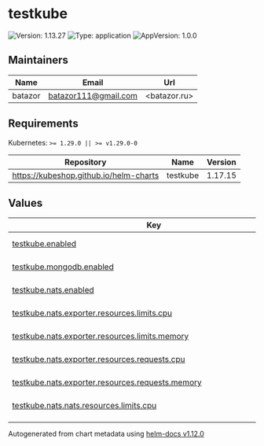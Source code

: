 # testkube

![Version: 1.13.27](https://img.shields.io/badge/Version-1.13.27-informational?style=flat-square) ![Type: application](https://img.shields.io/badge/Type-application-informational?style=flat-square) ![AppVersion: 1.0.0](https://img.shields.io/badge/AppVersion-1.0.0-informational?style=flat-square)

## Maintainers

| Name | Email | Url |
| ---- | ------ | --- |
| batazor | <batazor111@gmail.com> | <batazor.ru> |

## Requirements

Kubernetes: `>= 1.29.0 || >= v1.29.0-0`

| Repository | Name | Version |
|------------|------|---------|
| https://kubeshop.github.io/helm-charts | testkube | 1.17.15 |

## Values

<table height="400px" >
	<thead>
		<th>Key</th>
		<th>Type</th>
		<th>Default</th>
		<th>Description</th>
	</thead>
	<tbody>
		<tr>
			<td id="testkube--enabled"><a href="./values.yaml#L6">testkube.enabled</a></td>
			<td>
bool
</td>
			<td>
				<div style="max-width: 300px;">
<pre lang="json">
true
</pre>
</div>
			</td>
			<td></td>
		</tr>
		<tr>
			<td id="testkube--mongodb--enabled"><a href="./values.yaml#L18">testkube.mongodb.enabled</a></td>
			<td>
bool
</td>
			<td>
				<div style="max-width: 300px;">
<pre lang="json">
false
</pre>
</div>
			</td>
			<td></td>
		</tr>
		<tr>
			<td id="testkube--nats--enabled"><a href="./values.yaml#L21">testkube.nats.enabled</a></td>
			<td>
bool
</td>
			<td>
				<div style="max-width: 300px;">
<pre lang="json">
true
</pre>
</div>
			</td>
			<td></td>
		</tr>
		<tr>
			<td id="testkube--nats--exporter--resources--limits--cpu"><a href="./values.yaml#L35">testkube.nats.exporter.resources.limits.cpu</a></td>
			<td>
string
</td>
			<td>
				<div style="max-width: 300px;">
<pre lang="json">
"100m"
</pre>
</div>
			</td>
			<td></td>
		</tr>
		<tr>
			<td id="testkube--nats--exporter--resources--limits--memory"><a href="./values.yaml#L36">testkube.nats.exporter.resources.limits.memory</a></td>
			<td>
string
</td>
			<td>
				<div style="max-width: 300px;">
<pre lang="json">
"100Mi"
</pre>
</div>
			</td>
			<td></td>
		</tr>
		<tr>
			<td id="testkube--nats--exporter--resources--requests--cpu"><a href="./values.yaml#L38">testkube.nats.exporter.resources.requests.cpu</a></td>
			<td>
string
</td>
			<td>
				<div style="max-width: 300px;">
<pre lang="json">
"20m"
</pre>
</div>
			</td>
			<td></td>
		</tr>
		<tr>
			<td id="testkube--nats--exporter--resources--requests--memory"><a href="./values.yaml#L39">testkube.nats.exporter.resources.requests.memory</a></td>
			<td>
string
</td>
			<td>
				<div style="max-width: 300px;">
<pre lang="json">
"56Mi"
</pre>
</div>
			</td>
			<td></td>
		</tr>
		<tr>
			<td id="testkube--nats--nats--resources--limits--cpu"><a href="./values.yaml#L26">testkube.nats.nats.resources.limits.cpu</a></td>
			<td>
string
</td>
			<td>
				<div style="max-width: 300px;">
<pre lang="json">
"100m"
</pre>
</div>
			</td>
			<td></td>
		</tr>
		<tr>
			<td id="testkube--nats--nats--resources--limits--memory"><a href="./values.yaml#L27">testkube.nats.nats.resources.limits.memory</a></td>
			<td>
string
</td>
			<td>
				<div style="max-width: 300px;">
<pre lang="json">
"100Mi"
</pre>
</div>
			</td>
			<td></td>
		</tr>
		<tr>
			<td id="testkube--nats--nats--resources--requests--cpu"><a href="./values.yaml#L29">testkube.nats.nats.resources.requests.cpu</a></td>
			<td>
string
</td>
			<td>
				<div style="max-width: 300px;">
<pre lang="json">
"20m"
</pre>
</div>
			</td>
			<td></td>
		</tr>
		<tr>
			<td id="testkube--nats--nats--resources--requests--memory"><a href="./values.yaml#L30">testkube.nats.nats.resources.requests.memory</a></td>
			<td>
string
</td>
			<td>
				<div style="max-width: 300px;">
<pre lang="json">
"56Mi"
</pre>
</div>
			</td>
			<td></td>
		</tr>
		<tr>
			<td id="testkube--preUpgradeHook--resources--limits--cpu"><a href="./values.yaml#L11">testkube.preUpgradeHook.resources.limits.cpu</a></td>
			<td>
string
</td>
			<td>
				<div style="max-width: 300px;">
<pre lang="json">
"100m"
</pre>
</div>
			</td>
			<td></td>
		</tr>
		<tr>
			<td id="testkube--preUpgradeHook--resources--limits--memory"><a href="./values.yaml#L12">testkube.preUpgradeHook.resources.limits.memory</a></td>
			<td>
string
</td>
			<td>
				<div style="max-width: 300px;">
<pre lang="json">
"100Mi"
</pre>
</div>
			</td>
			<td></td>
		</tr>
		<tr>
			<td id="testkube--preUpgradeHook--resources--requests--cpu"><a href="./values.yaml#L14">testkube.preUpgradeHook.resources.requests.cpu</a></td>
			<td>
string
</td>
			<td>
				<div style="max-width: 300px;">
<pre lang="json">
"20m"
</pre>
</div>
			</td>
			<td></td>
		</tr>
		<tr>
			<td id="testkube--preUpgradeHook--resources--requests--memory"><a href="./values.yaml#L15">testkube.preUpgradeHook.resources.requests.memory</a></td>
			<td>
string
</td>
			<td>
				<div style="max-width: 300px;">
<pre lang="json">
"56Mi"
</pre>
</div>
			</td>
			<td></td>
		</tr>
		<tr>
			<td id="testkube--testkube-api--minio--enabled"><a href="./values.yaml#L49">testkube.testkube-api.minio.enabled</a></td>
			<td>
bool
</td>
			<td>
				<div style="max-width: 300px;">
<pre lang="json">
false
</pre>
</div>
			</td>
			<td></td>
		</tr>
		<tr>
			<td id="testkube--testkube-api--mongodb--dsn"><a href="./values.yaml#L52">testkube.testkube-api.mongodb.dsn</a></td>
			<td>
string
</td>
			<td>
				<div style="max-width: 300px;">
<pre lang="json">
"mongodb://mongodb-svc:27017"
</pre>
</div>
			</td>
			<td></td>
		</tr>
		<tr>
			<td id="testkube--testkube-api--mongodb--secretKey"><a href="./values.yaml#L54">testkube.testkube-api.mongodb.secretKey</a></td>
			<td>
string
</td>
			<td>
				<div style="max-width: 300px;">
<pre lang="json">
"connectionString.standard"
</pre>
</div>
			</td>
			<td></td>
		</tr>
		<tr>
			<td id="testkube--testkube-api--mongodb--secretName"><a href="./values.yaml#L53">testkube.testkube-api.mongodb.secretName</a></td>
			<td>
string
</td>
			<td>
				<div style="max-width: 300px;">
<pre lang="json">
"mongodb-testkube-testkube"
</pre>
</div>
			</td>
			<td></td>
		</tr>
		<tr>
			<td id="testkube--testkube-api--multinamespace--enabled"><a href="./values.yaml#L46">testkube.testkube-api.multinamespace.enabled</a></td>
			<td>
bool
</td>
			<td>
				<div style="max-width: 300px;">
<pre lang="json">
true
</pre>
</div>
			</td>
			<td></td>
		</tr>
		<tr>
			<td id="testkube--testkube-api--nats--enabled"><a href="./values.yaml#L43">testkube.testkube-api.nats.enabled</a></td>
			<td>
bool
</td>
			<td>
				<div style="max-width: 300px;">
<pre lang="json">
true
</pre>
</div>
			</td>
			<td></td>
		</tr>
		<tr>
			<td id="testkube--testkube-api--prometheus--enabled"><a href="./values.yaml#L83">testkube.testkube-api.prometheus.enabled</a></td>
			<td>
bool
</td>
			<td>
				<div style="max-width: 300px;">
<pre lang="json">
true
</pre>
</div>
			</td>
			<td></td>
		</tr>
		<tr>
			<td id="testkube--testkube-api--prometheus--monitoringLabels--release"><a href="./values.yaml#L85">testkube.testkube-api.prometheus.monitoringLabels.release</a></td>
			<td>
string
</td>
			<td>
				<div style="max-width: 300px;">
<pre lang="json">
"prometheus-operator"
</pre>
</div>
			</td>
			<td></td>
		</tr>
		<tr>
			<td id="testkube--testkube-api--resources--limits--cpu"><a href="./values.yaml#L89">testkube.testkube-api.resources.limits.cpu</a></td>
			<td>
string
</td>
			<td>
				<div style="max-width: 300px;">
<pre lang="json">
"500m"
</pre>
</div>
			</td>
			<td></td>
		</tr>
		<tr>
			<td id="testkube--testkube-api--resources--limits--memory"><a href="./values.yaml#L90">testkube.testkube-api.resources.limits.memory</a></td>
			<td>
string
</td>
			<td>
				<div style="max-width: 300px;">
<pre lang="json">
"512Mi"
</pre>
</div>
			</td>
			<td></td>
		</tr>
		<tr>
			<td id="testkube--testkube-api--resources--requests--cpu"><a href="./values.yaml#L92">testkube.testkube-api.resources.requests.cpu</a></td>
			<td>
string
</td>
			<td>
				<div style="max-width: 300px;">
<pre lang="json">
"200m"
</pre>
</div>
			</td>
			<td></td>
		</tr>
		<tr>
			<td id="testkube--testkube-api--resources--requests--memory"><a href="./values.yaml#L93">testkube.testkube-api.resources.requests.memory</a></td>
			<td>
string
</td>
			<td>
				<div style="max-width: 300px;">
<pre lang="json">
"200Mi"
</pre>
</div>
			</td>
			<td></td>
		</tr>
		<tr>
			<td id="testkube--testkube-api--storage--SSL"><a href="./values.yaml#L79">testkube.testkube-api.storage.SSL</a></td>
			<td>
bool
</td>
			<td>
				<div style="max-width: 300px;">
<pre lang="json">
false
</pre>
</div>
			</td>
			<td></td>
		</tr>
		<tr>
			<td id="testkube--testkube-api--storage--expiration"><a href="./values.yaml#L78">testkube.testkube-api.storage.expiration</a></td>
			<td>
int
</td>
			<td>
				<div style="max-width: 300px;">
<pre lang="json">
0
</pre>
</div>
			</td>
			<td></td>
		</tr>
		<tr>
			<td id="testkube--testkube-api--storage--region"><a href="./values.yaml#L76">testkube.testkube-api.storage.region</a></td>
			<td>
string
</td>
			<td>
				<div style="max-width: 300px;">
<pre lang="json">
""
</pre>
</div>
			</td>
			<td></td>
		</tr>
		<tr>
			<td id="testkube--testkube-api--storage--scrapperEnabled"><a href="./values.yaml#L80">testkube.testkube-api.storage.scrapperEnabled</a></td>
			<td>
bool
</td>
			<td>
				<div style="max-width: 300px;">
<pre lang="json">
true
</pre>
</div>
			</td>
			<td></td>
		</tr>
		<tr>
			<td id="testkube--testkube-api--storage--token"><a href="./values.yaml#L77">testkube.testkube-api.storage.token</a></td>
			<td>
string
</td>
			<td>
				<div style="max-width: 300px;">
<pre lang="json">
""
</pre>
</div>
			</td>
			<td></td>
		</tr>
		<tr>
			<td id="testkube--testkube-api--testConnection--resources--limits--cpu"><a href="./values.yaml#L98">testkube.testkube-api.testConnection.resources.limits.cpu</a></td>
			<td>
string
</td>
			<td>
				<div style="max-width: 300px;">
<pre lang="json">
"100m"
</pre>
</div>
			</td>
			<td></td>
		</tr>
		<tr>
			<td id="testkube--testkube-api--testConnection--resources--limits--memory"><a href="./values.yaml#L99">testkube.testkube-api.testConnection.resources.limits.memory</a></td>
			<td>
string
</td>
			<td>
				<div style="max-width: 300px;">
<pre lang="json">
"100Mi"
</pre>
</div>
			</td>
			<td></td>
		</tr>
		<tr>
			<td id="testkube--testkube-api--testConnection--resources--requests--cpu"><a href="./values.yaml#L101">testkube.testkube-api.testConnection.resources.requests.cpu</a></td>
			<td>
string
</td>
			<td>
				<div style="max-width: 300px;">
<pre lang="json">
"20m"
</pre>
</div>
			</td>
			<td></td>
		</tr>
		<tr>
			<td id="testkube--testkube-api--testConnection--resources--requests--memory"><a href="./values.yaml#L102">testkube.testkube-api.testConnection.resources.requests.memory</a></td>
			<td>
string
</td>
			<td>
				<div style="max-width: 300px;">
<pre lang="json">
"56Mi"
</pre>
</div>
			</td>
			<td></td>
		</tr>
		<tr>
			<td id="testkube--testkube-api--uiIngress--annotations--"cert-manager--io/cluster-issuer""><a href="./values.yaml#L60">testkube.testkube-api.uiIngress.annotations."cert-manager.io/cluster-issuer"</a></td>
			<td>
string
</td>
			<td>
				<div style="max-width: 300px;">
<pre lang="json">
"cert-manager-production"
</pre>
</div>
			</td>
			<td></td>
		</tr>
		<tr>
			<td id="testkube--testkube-api--uiIngress--annotations--"nginx--ingress--kubernetes--io/access-control-allow-origin""><a href="./values.yaml#L65">testkube.testkube-api.uiIngress.annotations."nginx.ingress.kubernetes.io/access-control-allow-origin"</a></td>
			<td>
string
</td>
			<td>
				<div style="max-width: 300px;">
<pre lang="json">
"*"
</pre>
</div>
			</td>
			<td></td>
		</tr>
		<tr>
			<td id="testkube--testkube-api--uiIngress--annotations--"nginx--ingress--kubernetes--io/auth-signin""><a href="./values.yaml#L64">testkube.testkube-api.uiIngress.annotations."nginx.ingress.kubernetes.io/auth-signin"</a></td>
			<td>
string
</td>
			<td>
				<div style="max-width: 300px;">
<pre lang="json">
"https://testkube.shortlink.best/oauth2/start?rd=$escaped_request_uri"
</pre>
</div>
			</td>
			<td></td>
		</tr>
		<tr>
			<td id="testkube--testkube-api--uiIngress--annotations--"nginx--ingress--kubernetes--io/auth-url""><a href="./values.yaml#L63">testkube.testkube-api.uiIngress.annotations."nginx.ingress.kubernetes.io/auth-url"</a></td>
			<td>
string
</td>
			<td>
				<div style="max-width: 300px;">
<pre lang="json">
"https://testkube.shortlink.best/oauth2/auth"
</pre>
</div>
			</td>
			<td></td>
		</tr>
		<tr>
			<td id="testkube--testkube-api--uiIngress--annotations--"nginx--ingress--kubernetes--io/enable-opentelemetry""><a href="./values.yaml#L62">testkube.testkube-api.uiIngress.annotations."nginx.ingress.kubernetes.io/enable-opentelemetry"</a></td>
			<td>
string
</td>
			<td>
				<div style="max-width: 300px;">
<pre lang="json">
"true"
</pre>
</div>
			</td>
			<td></td>
		</tr>
		<tr>
			<td id="testkube--testkube-api--uiIngress--annotations--"nginx--ingress--kubernetes--io/enable-owasp-core-rules""><a href="./values.yaml#L61">testkube.testkube-api.uiIngress.annotations."nginx.ingress.kubernetes.io/enable-owasp-core-rules"</a></td>
			<td>
string
</td>
			<td>
				<div style="max-width: 300px;">
<pre lang="json">
"true"
</pre>
</div>
			</td>
			<td></td>
		</tr>
		<tr>
			<td id="testkube--testkube-api--uiIngress--className"><a href="./values.yaml#L58">testkube.testkube-api.uiIngress.className</a></td>
			<td>
string
</td>
			<td>
				<div style="max-width: 300px;">
<pre lang="json">
"nginx"
</pre>
</div>
			</td>
			<td></td>
		</tr>
		<tr>
			<td id="testkube--testkube-api--uiIngress--enabled"><a href="./values.yaml#L57">testkube.testkube-api.uiIngress.enabled</a></td>
			<td>
bool
</td>
			<td>
				<div style="max-width: 300px;">
<pre lang="json">
true
</pre>
</div>
			</td>
			<td></td>
		</tr>
		<tr>
			<td id="testkube--testkube-api--uiIngress--hosts[0]"><a href="./values.yaml#L67">testkube.testkube-api.uiIngress.hosts[0]</a></td>
			<td>
string
</td>
			<td>
				<div style="max-width: 300px;">
<pre lang="json">
"testkube.shortlink.best"
</pre>
</div>
			</td>
			<td></td>
		</tr>
		<tr>
			<td id="testkube--testkube-api--uiIngress--path"><a href="./values.yaml#L68">testkube.testkube-api.uiIngress.path</a></td>
			<td>
string
</td>
			<td>
				<div style="max-width: 300px;">
<pre lang="json">
"/v1"
</pre>
</div>
			</td>
			<td></td>
		</tr>
		<tr>
			<td id="testkube--testkube-api--uiIngress--tls[0]--hosts[0]"><a href="./values.yaml#L72">testkube.testkube-api.uiIngress.tls[0].hosts[0]</a></td>
			<td>
string
</td>
			<td>
				<div style="max-width: 300px;">
<pre lang="json">
"testkube.shortlink.best"
</pre>
</div>
			</td>
			<td></td>
		</tr>
		<tr>
			<td id="testkube--testkube-api--uiIngress--tls[0]--secretName"><a href="./values.yaml#L73">testkube.testkube-api.uiIngress.tls[0].secretName</a></td>
			<td>
string
</td>
			<td>
				<div style="max-width: 300px;">
<pre lang="json">
"testkube-tls"
</pre>
</div>
			</td>
			<td></td>
		</tr>
		<tr>
			<td id="testkube--testkube-api--uiIngress--tlsenabled"><a href="./values.yaml#L69">testkube.testkube-api.uiIngress.tlsenabled</a></td>
			<td>
bool
</td>
			<td>
				<div style="max-width: 300px;">
<pre lang="json">
true
</pre>
</div>
			</td>
			<td></td>
		</tr>
		<tr>
			<td id="testkube--testkube-dashboard--apiServerEndpoint"><a href="./values.yaml#L105">testkube.testkube-dashboard.apiServerEndpoint</a></td>
			<td>
string
</td>
			<td>
				<div style="max-width: 300px;">
<pre lang="json">
"https://testkube.shortlink.best/v1"
</pre>
</div>
			</td>
			<td></td>
		</tr>
		<tr>
			<td id="testkube--testkube-dashboard--ingress--annotations--"cert-manager--io/cluster-issuer""><a href="./values.yaml#L113">testkube.testkube-dashboard.ingress.annotations."cert-manager.io/cluster-issuer"</a></td>
			<td>
string
</td>
			<td>
				<div style="max-width: 300px;">
<pre lang="json">
"cert-manager-production"
</pre>
</div>
			</td>
			<td></td>
		</tr>
		<tr>
			<td id="testkube--testkube-dashboard--ingress--annotations--"nginx--ingress--kubernetes--io/access-control-allow-origin""><a href="./values.yaml#L116">testkube.testkube-dashboard.ingress.annotations."nginx.ingress.kubernetes.io/access-control-allow-origin"</a></td>
			<td>
string
</td>
			<td>
				<div style="max-width: 300px;">
<pre lang="json">
"*"
</pre>
</div>
			</td>
			<td></td>
		</tr>
		<tr>
			<td id="testkube--testkube-dashboard--ingress--annotations--"nginx--ingress--kubernetes--io/auth-signin""><a href="./values.yaml#L118">testkube.testkube-dashboard.ingress.annotations."nginx.ingress.kubernetes.io/auth-signin"</a></td>
			<td>
string
</td>
			<td>
				<div style="max-width: 300px;">
<pre lang="json">
"https://testkube.shortlink.best/oauth2/start?rd=$escaped_request_uri"
</pre>
</div>
			</td>
			<td></td>
		</tr>
		<tr>
			<td id="testkube--testkube-dashboard--ingress--annotations--"nginx--ingress--kubernetes--io/auth-url""><a href="./values.yaml#L117">testkube.testkube-dashboard.ingress.annotations."nginx.ingress.kubernetes.io/auth-url"</a></td>
			<td>
string
</td>
			<td>
				<div style="max-width: 300px;">
<pre lang="json">
"https://testkube.shortlink.best/oauth2/auth"
</pre>
</div>
			</td>
			<td></td>
		</tr>
		<tr>
			<td id="testkube--testkube-dashboard--ingress--annotations--"nginx--ingress--kubernetes--io/enable-opentelemetry""><a href="./values.yaml#L115">testkube.testkube-dashboard.ingress.annotations."nginx.ingress.kubernetes.io/enable-opentelemetry"</a></td>
			<td>
string
</td>
			<td>
				<div style="max-width: 300px;">
<pre lang="json">
"true"
</pre>
</div>
			</td>
			<td></td>
		</tr>
		<tr>
			<td id="testkube--testkube-dashboard--ingress--annotations--"nginx--ingress--kubernetes--io/enable-owasp-core-rules""><a href="./values.yaml#L114">testkube.testkube-dashboard.ingress.annotations."nginx.ingress.kubernetes.io/enable-owasp-core-rules"</a></td>
			<td>
string
</td>
			<td>
				<div style="max-width: 300px;">
<pre lang="json">
"true"
</pre>
</div>
			</td>
			<td></td>
		</tr>
		<tr>
			<td id="testkube--testkube-dashboard--ingress--className"><a href="./values.yaml#L110">testkube.testkube-dashboard.ingress.className</a></td>
			<td>
string
</td>
			<td>
				<div style="max-width: 300px;">
<pre lang="json">
"nginx"
</pre>
</div>
			</td>
			<td></td>
		</tr>
		<tr>
			<td id="testkube--testkube-dashboard--ingress--enabled"><a href="./values.yaml#L108">testkube.testkube-dashboard.ingress.enabled</a></td>
			<td>
bool
</td>
			<td>
				<div style="max-width: 300px;">
<pre lang="json">
true
</pre>
</div>
			</td>
			<td></td>
		</tr>
		<tr>
			<td id="testkube--testkube-dashboard--ingress--hosts[0]"><a href="./values.yaml#L121">testkube.testkube-dashboard.ingress.hosts[0]</a></td>
			<td>
string
</td>
			<td>
				<div style="max-width: 300px;">
<pre lang="json">
"testkube.shortlink.best"
</pre>
</div>
			</td>
			<td></td>
		</tr>
		<tr>
			<td id="testkube--testkube-dashboard--ingress--tls[0]--hosts[0]"><a href="./values.yaml#L126">testkube.testkube-dashboard.ingress.tls[0].hosts[0]</a></td>
			<td>
string
</td>
			<td>
				<div style="max-width: 300px;">
<pre lang="json">
"testkube.shortlink.best"
</pre>
</div>
			</td>
			<td></td>
		</tr>
		<tr>
			<td id="testkube--testkube-dashboard--ingress--tls[0]--secretName"><a href="./values.yaml#L127">testkube.testkube-dashboard.ingress.tls[0].secretName</a></td>
			<td>
string
</td>
			<td>
				<div style="max-width: 300px;">
<pre lang="json">
"testkube-tls"
</pre>
</div>
			</td>
			<td></td>
		</tr>
		<tr>
			<td id="testkube--testkube-dashboard--ingress--tlsenabled"><a href="./values.yaml#L123">testkube.testkube-dashboard.ingress.tlsenabled</a></td>
			<td>
bool
</td>
			<td>
				<div style="max-width: 300px;">
<pre lang="json">
true
</pre>
</div>
			</td>
			<td></td>
		</tr>
		<tr>
			<td id="testkube--testkube-dashboard--oauth2--enabled"><a href="./values.yaml#L130">testkube.testkube-dashboard.oauth2.enabled</a></td>
			<td>
bool
</td>
			<td>
				<div style="max-width: 300px;">
<pre lang="json">
true
</pre>
</div>
			</td>
			<td></td>
		</tr>
		<tr>
			<td id="testkube--testkube-dashboard--oauth2--ingress--annotations--"cert-manager--io/cluster-issuer""><a href="./values.yaml#L134">testkube.testkube-dashboard.oauth2.ingress.annotations."cert-manager.io/cluster-issuer"</a></td>
			<td>
string
</td>
			<td>
				<div style="max-width: 300px;">
<pre lang="json">
"cert-manager-production"
</pre>
</div>
			</td>
			<td></td>
		</tr>
		<tr>
			<td id="testkube--testkube-dashboard--oauth2--ingress--annotations--"nginx--ingress--kubernetes--io/enable-opentelemetry""><a href="./values.yaml#L136">testkube.testkube-dashboard.oauth2.ingress.annotations."nginx.ingress.kubernetes.io/enable-opentelemetry"</a></td>
			<td>
string
</td>
			<td>
				<div style="max-width: 300px;">
<pre lang="json">
"true"
</pre>
</div>
			</td>
			<td></td>
		</tr>
		<tr>
			<td id="testkube--testkube-dashboard--oauth2--ingress--annotations--"nginx--ingress--kubernetes--io/enable-owasp-core-rules""><a href="./values.yaml#L135">testkube.testkube-dashboard.oauth2.ingress.annotations."nginx.ingress.kubernetes.io/enable-owasp-core-rules"</a></td>
			<td>
string
</td>
			<td>
				<div style="max-width: 300px;">
<pre lang="json">
"true"
</pre>
</div>
			</td>
			<td></td>
		</tr>
		<tr>
			<td id="testkube--testkube-dashboard--resources--limits--cpu"><a href="./values.yaml#L140">testkube.testkube-dashboard.resources.limits.cpu</a></td>
			<td>
string
</td>
			<td>
				<div style="max-width: 300px;">
<pre lang="json">
"100m"
</pre>
</div>
			</td>
			<td></td>
		</tr>
		<tr>
			<td id="testkube--testkube-dashboard--resources--limits--memory"><a href="./values.yaml#L141">testkube.testkube-dashboard.resources.limits.memory</a></td>
			<td>
string
</td>
			<td>
				<div style="max-width: 300px;">
<pre lang="json">
"100Mi"
</pre>
</div>
			</td>
			<td></td>
		</tr>
		<tr>
			<td id="testkube--testkube-dashboard--resources--requests--cpu"><a href="./values.yaml#L143">testkube.testkube-dashboard.resources.requests.cpu</a></td>
			<td>
string
</td>
			<td>
				<div style="max-width: 300px;">
<pre lang="json">
"20m"
</pre>
</div>
			</td>
			<td></td>
		</tr>
		<tr>
			<td id="testkube--testkube-dashboard--resources--requests--memory"><a href="./values.yaml#L144">testkube.testkube-dashboard.resources.requests.memory</a></td>
			<td>
string
</td>
			<td>
				<div style="max-width: 300px;">
<pre lang="json">
"56Mi"
</pre>
</div>
			</td>
			<td></td>
		</tr>
		<tr>
			<td id="testkube--testkube-dashboard--testConnection--resources--limits--cpu"><a href="./values.yaml#L149">testkube.testkube-dashboard.testConnection.resources.limits.cpu</a></td>
			<td>
string
</td>
			<td>
				<div style="max-width: 300px;">
<pre lang="json">
"100m"
</pre>
</div>
			</td>
			<td></td>
		</tr>
		<tr>
			<td id="testkube--testkube-dashboard--testConnection--resources--limits--memory"><a href="./values.yaml#L150">testkube.testkube-dashboard.testConnection.resources.limits.memory</a></td>
			<td>
string
</td>
			<td>
				<div style="max-width: 300px;">
<pre lang="json">
"100Mi"
</pre>
</div>
			</td>
			<td></td>
		</tr>
		<tr>
			<td id="testkube--testkube-dashboard--testConnection--resources--requests--cpu"><a href="./values.yaml#L152">testkube.testkube-dashboard.testConnection.resources.requests.cpu</a></td>
			<td>
string
</td>
			<td>
				<div style="max-width: 300px;">
<pre lang="json">
"20m"
</pre>
</div>
			</td>
			<td></td>
		</tr>
		<tr>
			<td id="testkube--testkube-dashboard--testConnection--resources--requests--memory"><a href="./values.yaml#L153">testkube.testkube-dashboard.testConnection.resources.requests.memory</a></td>
			<td>
string
</td>
			<td>
				<div style="max-width: 300px;">
<pre lang="json">
"56Mi"
</pre>
</div>
			</td>
			<td></td>
		</tr>
		<tr>
			<td id="testkube--testkube-operator--enabled"><a href="./values.yaml#L156">testkube.testkube-operator.enabled</a></td>
			<td>
bool
</td>
			<td>
				<div style="max-width: 300px;">
<pre lang="json">
true
</pre>
</div>
			</td>
			<td></td>
		</tr>
		<tr>
			<td id="testkube--testkube-operator--proxy--resources--limits--cpu"><a href="./values.yaml#L171">testkube.testkube-operator.proxy.resources.limits.cpu</a></td>
			<td>
string
</td>
			<td>
				<div style="max-width: 300px;">
<pre lang="json">
"100m"
</pre>
</div>
			</td>
			<td></td>
		</tr>
		<tr>
			<td id="testkube--testkube-operator--proxy--resources--limits--memory"><a href="./values.yaml#L172">testkube.testkube-operator.proxy.resources.limits.memory</a></td>
			<td>
string
</td>
			<td>
				<div style="max-width: 300px;">
<pre lang="json">
"100Mi"
</pre>
</div>
			</td>
			<td></td>
		</tr>
		<tr>
			<td id="testkube--testkube-operator--proxy--resources--requests--cpu"><a href="./values.yaml#L174">testkube.testkube-operator.proxy.resources.requests.cpu</a></td>
			<td>
string
</td>
			<td>
				<div style="max-width: 300px;">
<pre lang="json">
"20m"
</pre>
</div>
			</td>
			<td></td>
		</tr>
		<tr>
			<td id="testkube--testkube-operator--proxy--resources--requests--memory"><a href="./values.yaml#L175">testkube.testkube-operator.proxy.resources.requests.memory</a></td>
			<td>
string
</td>
			<td>
				<div style="max-width: 300px;">
<pre lang="json">
"56Mi"
</pre>
</div>
			</td>
			<td></td>
		</tr>
		<tr>
			<td id="testkube--testkube-operator--resources--limits--cpu"><a href="./values.yaml#L160">testkube.testkube-operator.resources.limits.cpu</a></td>
			<td>
string
</td>
			<td>
				<div style="max-width: 300px;">
<pre lang="json">
"100m"
</pre>
</div>
			</td>
			<td></td>
		</tr>
		<tr>
			<td id="testkube--testkube-operator--resources--limits--memory"><a href="./values.yaml#L161">testkube.testkube-operator.resources.limits.memory</a></td>
			<td>
string
</td>
			<td>
				<div style="max-width: 300px;">
<pre lang="json">
"100Mi"
</pre>
</div>
			</td>
			<td></td>
		</tr>
		<tr>
			<td id="testkube--testkube-operator--resources--requests--cpu"><a href="./values.yaml#L163">testkube.testkube-operator.resources.requests.cpu</a></td>
			<td>
string
</td>
			<td>
				<div style="max-width: 300px;">
<pre lang="json">
"20m"
</pre>
</div>
			</td>
			<td></td>
		</tr>
		<tr>
			<td id="testkube--testkube-operator--resources--requests--memory"><a href="./values.yaml#L164">testkube.testkube-operator.resources.requests.memory</a></td>
			<td>
string
</td>
			<td>
				<div style="max-width: 300px;">
<pre lang="json">
"56Mi"
</pre>
</div>
			</td>
			<td></td>
		</tr>
		<tr>
			<td id="testkube--testkube-operator--webhook--enabled"><a href="./values.yaml#L178">testkube.testkube-operator.webhook.enabled</a></td>
			<td>
bool
</td>
			<td>
				<div style="max-width: 300px;">
<pre lang="json">
true
</pre>
</div>
			</td>
			<td></td>
		</tr>
		<tr>
			<td id="testkube--testkube-operator--webhook--patch--enabled"><a href="./values.yaml#L181">testkube.testkube-operator.webhook.patch.enabled</a></td>
			<td>
bool
</td>
			<td>
				<div style="max-width: 300px;">
<pre lang="json">
true
</pre>
</div>
			</td>
			<td></td>
		</tr>
	</tbody>
</table>

----------------------------------------------
Autogenerated from chart metadata using [helm-docs v1.12.0](https://github.com/norwoodj/helm-docs/releases/v1.12.0)
